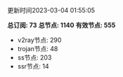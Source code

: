 更新时间2023-03-04 01:55:05

**总订阅: 73**
**总节点: 1140**
**有效节点: 555**
- v2ray节点: 290
- trojan节点: 48
- ss节点: 203
- ssr节点: 14
